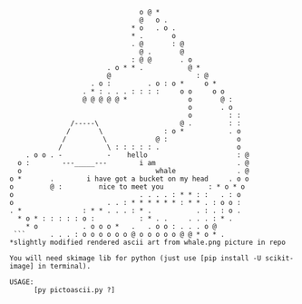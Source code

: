 ```                                * .                         
                                o @ *                       
                                @   o .                     
                              * o   . o .                   
                              * .       o                   
                              . @       : @                 
                                @ .       @                 
                              : @ @       . o               
                        . o * * .           @ *             
                        @                     : @           
                    . o :         . o : o *     o *         
                  . * : . . . : : : :     o o     o o       
                  @ @ @ @ @ *               o       @ :     
                                            o       . o     
                                            o         : :   
               /-----\                    @ .         : :   
              /       \               : o *           . o   
             /         \            @ :                 o   
            /           \ : : : : : .                   o   
    . o o . -           -    hello                      : @ 
  o :        ---_____---        i am                    . @ 
  o                                 whale               . @ 
o *       .        i have got a bucket on my head     . o o 
o         @ :         nice to meet you           : * o * o   
o                               . . . . : * * : :   . : o   
o                       . . : * * * * * * : * * . : o o :   
. *               : * * . . . : * .           . : . : o .   
  * o * : : : : : o :           : * . .     . . . : * .     
    * o           . o o o *   .   . o o : . . . o @         
 ```      . . . : o o o o o o @ o o o o o @ @ * o * .           
*slightly modified rendered ascii art from whale.png picture in repo

You will need skimage lib for python (just use [pip install -U scikit-image] in terminal).

USAGE:
      [py pictoascii.py ?]
